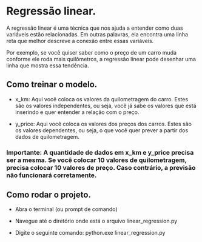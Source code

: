 # Regressão linear.

A regressão linear é uma técnica que nos ajuda a entender como duas variáveis estão relacionadas. Em outras palavras, ela encontra uma linha reta que melhor descreve a conexão entre essas variáveis.

Por exemplo, se você quiser saber como o preço de um carro muda conforme ele roda mais quilômetros, a regressão linear pode desenhar uma linha que mostra essa tendência.

## Como treinar o modelo.

- x_km: Aqui você coloca os valores da quilometragem do carro. Estes são os valores independentes, ou seja, você já sabe os valores que está inserindo e quer entender a relação com o preço.

- y_price: Aqui você coloca os valores dos preços dos carros. Estes são os valores dependentes, ou seja, o que você quer prever a partir dos dados de quilometragem.

### Importante: A quantidade de dados em x_km e y_price precisa ser a mesma. Se você colocar 10 valores de quilometragem, precisa colocar 10 valores de preço. Caso contrário, a previsão não funcionará corretamente.

## Como rodar o projeto.

- Abra o terminal (ou prompt de comando)

- Navegue até o diretório onde está o arquivo linear_regression.py

- Digite o seguinte comando: python.exe linear_regression.py

